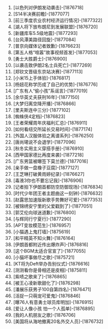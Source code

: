 
1. [以色列对伊朗发动袭击]-[1876718]
1. [S14半决赛前瞻]-[1877077]
1. [前三季度农业农村经济运行情况]-[1877322]
1. [湖人将下放布朗尼到发展联盟]-[1876720]
1. [新疆库车5.5级地震]-[1877293]
1. [台风潭美路径回旋]-[1877084]
1. [普京向媒体记者致歉]-[1876623]
1. [第五人格“喧嚣”故事视频首发]-[1877053]
1. [勇士大胜爵士]-[1876900]
1. [以袭击致伊朗2名士兵死亡]-[1877269]
1. [郑钦文晋级东京站决赛]-[1877113]
1. [小米15上手体验]-[1876817]
1. [杨妞花称学历成了自己的优势]-[1876776]
1. [广东有人“偷小孩”系谣言]-[1877019]
1. [余华英丈夫获刑16年]-[1877150]
1. [大梦归离空降开播]-[1876866]
1. [里夫斯连中三分]-[1877102]
1. [蜘蛛侠4定档]-[1876823]
1. [王者荣耀周年庆福利汇总]-[1876911]
1. [如何看纽交所延长交易时间]-[1877174]
1. [外国人汉服体验之离谱系列]-[1876250]
1. [唐尚珺说不会退学]-[1877096]
1. [秋冬实用主义穿搭手册]-[1876910]
1. [西甲国家德比再度来袭]-[1877218]
1. [广东男篮被曝签下莫兰德]-[1877016]
1. [亲手做一盘橡子豆腐]-[1877127]
1. [王芝琳打破黄雨婷纪录]-[1876627]
1. [毒液3你也不要忘记我]-[1876906]
1. [记者拍下伊朗首都防空防御现场]-[1876834]
1. [时代少年团王者主题曲这一刻钟]-[1876632]
1. [赵露思加速版新歌手势舞好可爱]-[1877353]
1. [被锦绣安宁里的父爱戳到了]-[1877051]
1. [郭艾伦向球迷道歉]-[1876800]
1. [与辉同行宁夏行]-[1877290]
1. [APT变妆模范生]-[1876957]
1. [小猫遇上鬼打墙]-[1875619]
1. [和平精英不知火舞]-[1876164]
1. [伊朗首都附近传出爆炸声]-[1876816]
1. [这个BGM太适合官宣了]-[1877055]
1. [小猫坏事做尽之歌]-[1875721]
1. [KT将为Deft举办告别仪式]-[1876616]
1. [测测看你是骨相还是皮相]-[1875811]
1. [紫啧之歌来了]-[1876865]
1. [被王心凌新歌甜化了]-[1876298]
1. [潘展乐获男子100自第四名]-[1876471]
1. [活捉一只萌宠可爱鬼]-[1876846]
1. [曝76人有意勇士球员库明加]-[1876915]
1. [爱让人像小孩 怕一个人孤单]-[1876895]
1. [我的人机朋友之歌]-[1876706]
1. [美国将从海地撤离20名外交人员]-[1876732]
